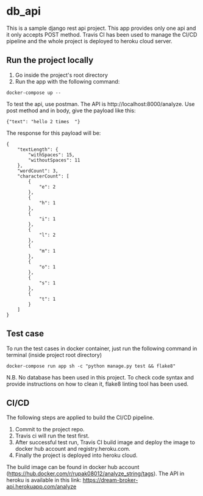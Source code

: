 # db_api
This is a sample django rest api project. This app provides only one api and it only accepts POST method.
Travis CI has been used to manage the CI/CD pipeline and the whole project is deployed to heroku cloud server.

## Run the project locally
1. Go inside the project's root directory
2. Run the app with the following command:
```
docker-compose up --
```
To test the api, use postman.
The API is http://localhost:8000/analyze. Use post method and in body, give the payload like this:
```
{"text": "hello 2 times  "}
```

The response for this payload will be:
```
{
    "textLength": {
        "withSpaces": 15,
        "withoutSpaces": 11
    },
    "wordCount": 3,
    "characterCount": [
        {
            "e": 2
        },
        {
            "h": 1
        },
        {
            "i": 1
        },
        {
            "l": 2
        },
        {
            "m": 1
        },
        {
            "o": 1
        },
        {
            "s": 1
        },
        {
            "t": 1
        }
    ]
}
```
## Test case
To run the test cases in docker container, just run the following command in terminal (inside project root directory)
```
docker-compose run app sh -c "python manage.py test && flake8"
```

N.B. No database has been used in this project. To check code syntax and provide instructions on how to clean it, flake8
linting tool has been used.

## CI/CD
The following steps are applied to build the CI/CD pipeline.
1. Commit to the project repo.
2. Travis ci will run the test first.
3. After successful test run, Travis CI build image and deploy the image to docker hub account and registry.heroku.com.
4. Finally the project is deployed into heroku cloud.

The build image can be found in docker hub account (https://hub.docker.com/r/rupak08012/analyze_string/tags).
The API in heroku is available in this link: https://dream-broker-api.herokuapp.com/analyze